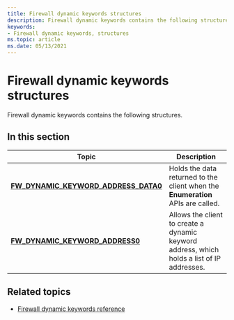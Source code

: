 ```yaml
---
title: Firewall dynamic keywords structures
description: Firewall dynamic keywords contains the following structures.
keywords:
- Firewall dynamic keywords, structures
ms.topic: article
ms.date: 05/13/2021
---
```


# Firewall dynamic keywords structures

Firewall dynamic keywords contains the following structures.

## In this section

| Topic | Description |
|-|-|
| [**FW_DYNAMIC_KEYWORD_ADDRESS_DATA0**](/windows/win32/api/netfw/ns-netfw-fw_dynamic_keyword_address_data0) | Holds the data returned to the client when the **Enumeration** APIs are called. |
| [**FW_DYNAMIC_KEYWORD_ADDRESS0**](/windows/win32/api/netfw/ns-netfw-fw_dynamic_keyword_address0) | Allows the client to create a dynamic keyword address, which holds a list of IP addresses. |

## Related topics

* [Firewall dynamic keywords reference](firewall-dynamic-keywords-reference.md)
